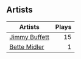 ## Artists
Artists | Plays 
----- | -----: 
[Jimmy Buffett](/artists/jimmy-buffett-31884) | 15
[Bette Midler](/artists/bette-midler-58591) | 1

